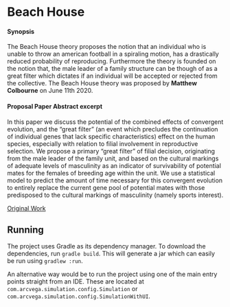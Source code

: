 # Beach House

#### Synopsis

The Beach House theory proposes the notion that an individual who is unable to throw an american football in a spiraling motion, has a drastically reduced probability of reproducing. Furthermore the theory is founded on the notion that, the male leader of a family structure can be though of as a great filter which dictates if an individual will be accepted or rejected from the collective. The Beach House theory was proposed by **Matthew Colbourne** on June 11th 2020.

#### Proposal Paper Abstract excerpt 

In this paper we discuss the potential of the combined effects of convergent evolution, and the “great filter” (an event which precludes the continuation of individual genes that lack specific characteristics) effect on the human species, especially with relation to filial involvement in reproductive selection. We propose a primary “great filter” of filial decision, originating from the male leader of the family unit, and based on the cultural markings of adequate levels of masculinity as an indicator of survivability of potential mates for the females of breeding age within the unit. We use a statistical model to predict the amount of time necessary for this convergent evolution to entirely replace the current gene pool of potential mates with those predisposed to the cultural markings of masculinity (namely sports interest).

[Original Work](https://docs.google.com/document/d/1pihQFza4yGf2vw2LhP_gVjnUQlgahgjDsm7SfpAsFHo/edit#)

## Running

The project uses Gradle as its dependency manager. To download the dependencies,
run `gradle build`. This will generate a jar which can easily be run using `gradlew :run`.

An alternative way would be to run the project using one of the main entry points
straight from an IDE. These are located at  `com.arcvega.simulation.config.Simulation` 
or `com.arcvega.simulation.config.SimulationWithUI`.
